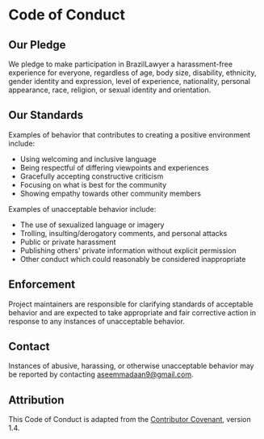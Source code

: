 # Code of Conduct

## Our Pledge

We pledge to make participation in BrazilLawyer a harassment-free experience for everyone, regardless of age, body size, disability, ethnicity, gender identity and expression, level of experience, nationality, personal appearance, race, religion, or sexual identity and orientation.

## Our Standards

Examples of behavior that contributes to creating a positive environment include:

- Using welcoming and inclusive language
- Being respectful of differing viewpoints and experiences
- Gracefully accepting constructive criticism
- Focusing on what is best for the community
- Showing empathy towards other community members

Examples of unacceptable behavior include:

- The use of sexualized language or imagery
- Trolling, insulting/derogatory comments, and personal attacks
- Public or private harassment
- Publishing others' private information without explicit permission
- Other conduct which could reasonably be considered inappropriate

## Enforcement

Project maintainers are responsible for clarifying standards of acceptable behavior and are expected to take appropriate and fair corrective action in response to any instances of unacceptable behavior.

## Contact

Instances of abusive, harassing, or otherwise unacceptable behavior may be reported by contacting aseemmadaan9@gmail.com.

## Attribution

This Code of Conduct is adapted from the [Contributor Covenant](https://www.contributor-covenant.org), version 1.4.
